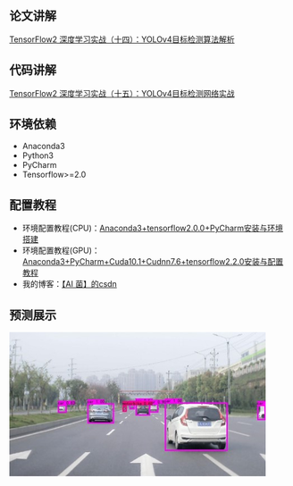 ## 论文讲解
[TensorFlow2 深度学习实战（十四）：YOLOv4目标检测算法解析](https://ai-wx.blog.csdn.net/article/details/116793973)

## 代码讲解
[TensorFlow2 深度学习实战（十五）：YOLOv4目标检测网络实战](https://ai-wx.blog.csdn.net/article/details/118773469)

## 环境依赖
 - Anaconda3
 - Python3
 - PyCharm
 - Tensorflow>=2.0  
 
## 配置教程
- 环境配置教程(CPU)：[Anaconda3+tensorflow2.0.0+PyCharm安装与环境搭建](https://blog.csdn.net/wjinjie/article/details/104342769)
- 环境配置教程(GPU)：[Anaconda3+PyCharm+Cuda10.1+Cudnn7.6+tensorflow2.2.0安装与配置教程](https://ai-wx.blog.csdn.net/article/details/107205744)
- 我的博客：[【AI 菌】的csdn](https://blog.csdn.net/wjinjie)

## 预测展示
![YOLOv4-Predict](https://github.com/Keyird/TensorFlow2-Detection/blob/main/YOLOv4/img_out/bdd.jpg)

